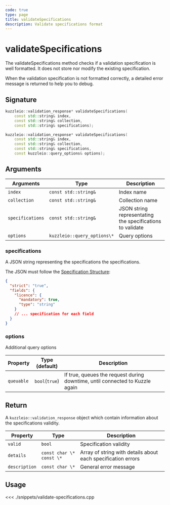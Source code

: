 ```yaml
---
code: true
type: page
title: validateSpecifications
description: Validate specifications format
---
```


# validateSpecifications

The validateSpecifications method checks if a validation specification is well formatted. It does not store nor modify the existing specification.

When the validation specification is not formatted correctly, a detailed error message is returned to help you to debug.

## Signature

```cpp
kuzzleio::validation_response* validateSpecifications(
    const std::string& index,
    const std::string& collection,
    const std::string& specifications);

kuzzleio::validation_response* validateSpecifications(
    const std::string& index,
    const std::string& collection,
    const std::string& specifications,
    const kuzzleio::query_options& options);
```

## Arguments

| Arguments        | Type                        | Description                                               |
| ---------------- | --------------------------- | --------------------------------------------------------- |
| `index`          | `const std::string&`        | Index name                                                |
| `collection`     | `const std::string&`        | Collection name                                           |
| `specifications` | `const std::string&`        | JSON string representating the specifications to validate |
| `options`        | `kuzzleio::query_options\*` | Query options                                             |

### specifications

A JSON string representing the specifications the specifications.

The JSON must follow the [Specification Structure](/core/1/guide/datavalidation):

```json
{
  "strict": "true",
  "fields": {
    "licence": {
      "mandatory": true,
      "type": "string"
    }
    // ... specification for each field
  }
}
```

### options

Additional query options

| Property   | Type<br/>(default) | Description                                                                  |
| ---------- | ------------------ | ---------------------------------------------------------------------------- |
| `queuable` | `bool`(`true`)     | If true, queues the request during downtime, until connected to Kuzzle again |

## Return

A `kuzzleio::validation_response` object which contain information about the specifications validity.

| Property      | Type                     | Description                                                  |
| ------------- | ------------------------ | ------------------------------------------------------------ |
| `valid`       | `bool`                   | Specification validity                                       |
| `details`     | `const char \* const \*` | Array of string with details about each specification errors |
| `description` | `const char \*`          | General error message                                        |

## Usage

<<< ./snippets/validate-specifications.cpp
